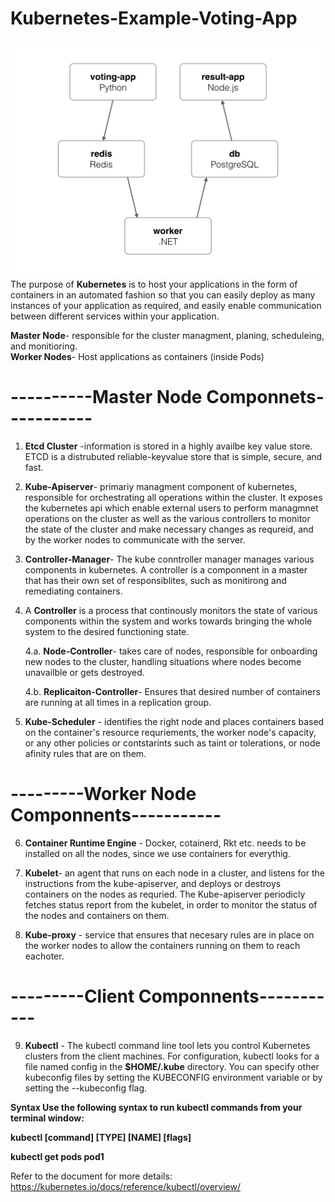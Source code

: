 # Kubernetes-Example-Voting-App
![](images/Voting-App-Architecture.png)
The purpose of **Kubernetes** is to host your applications in the form of containers in an automated fashion so that you can easily 
deploy as many instances of your application as required, and easily enable communication between different services within your 
application. 

**Master Node**- responsible for the cluster managment, planing, scheduleing, and monitioring.         
**Worker Nodes**- Host applications as containers (inside Pods)

# ----------Master Node Componnets-----------
1. **Etcd Cluster** -information is stored in a highly availbe key value store. 
               ETCD is a distrubuted reliable-keyvalue store that is simple, secure, and fast. 

2. **Kube-Apiserver**- primariy managment component of kubernetes, responsible for orchestrating all operations within the cluster. It
                exposes the kubernetes api which enable external users to perform managmnet operations on the cluster as well as the 
                various controllers to monitor the state of the cluster and make necessary changes as requreid, and by the worker nodes 
                to communicate with the server. 

3. **Controller-Manager**- The kube conntroller manager manages various components in kubernetes. 
   A controller is a componnent in a master that has their own set of responsiblites, such as monitirong and remediating
   containers. 

4.  A **Controller** is a process that continously monitors the state of various components within the system 
    and works towards bringing the whole system to the desired functioning state.
  
      4.a. **Node-Controller**- takes care of nodes, responsible for onboarding new nodes to the cluster, handling situations where
                                nodes become unavailble or gets destroyed.
                    
      4.b. **Replicaiton-Controller**- Ensures that desired number of containers are running at all times in a replication group. 

5. **Kube-Scheduler** - identifies the right node and places containers based on the container's resource requriements, the worker 
                        node's capacity, or any other policies or contstarints such as taint or tolerations, or  node afinity rules that
                        are on them. 
                 
# ---------Worker Node Componnents-----------

6. **Container Runtime Engine** - Docker, cotainerd, Rkt etc. needs to be installed on all the nodes, since we use containers for everythig. 


7. **Kubelet**- an agent that runs on each node in a cluster, and listens for the instructions from the kube-apiserver, and deploys or destroys containers on the nodes as requried. The Kube-apiserver periodicly fetches status report from the kubelet, in order to monitor the status of the nodes and containers on them. 

8. **Kube-proxy** - service that ensures that necesary rules are in place on the worker nodes to allow the containers running on them
                   to reach eachoter. 
# ---------Client Componnents-----------
9. **Kubectl** - The kubectl command line tool lets you control Kubernetes clusters from the client machines. For configuration, kubectl looks for a file named config in the **$HOME/.kube** directory. You can specify other kubeconfig files by setting the KUBECONFIG environment variable or by setting the --kubeconfig flag.

**Syntax
Use the following syntax to run kubectl commands from your terminal window:**

**kubectl [command] [TYPE] [NAME] [flags]**

**kubectl get pods pod1**

Refer to the document for more details: 
https://kubernetes.io/docs/reference/kubectl/overview/
